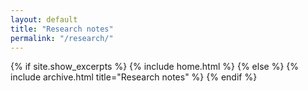 ```yaml
---
layout: default
title: "Research notes"
permalink: "/research/"
---
```


{% if site.show_excerpts %}
  {% include home.html %}
{% else %}
  {% include archive.html title="Research notes" %}
{% endif %}
